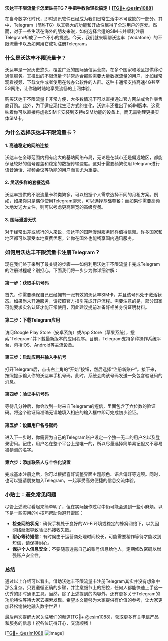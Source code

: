 **沃达丰不限流量卡怎麽註冊TG？手把手教你轻松搞定！[[TG💪+ @esim1088](https://t.me/s/esim1088)]**

在当今数字化时代，即时通讯软件已经成为我们日常生活中不可或缺的一部分。其中，Telegram（简称TG）以其强大的功能和开放性赢得了全球用户的喜爱。然而，对于一些生活在海外的朋友来说，如何选择合适的SIM卡并顺利注册Telegram却成了一个不小的挑战。今天，我们就来聊聊沃达丰（Vodafone）的不限流量卡以及如何用它成功注册Telegram。

### 什么是沃达丰不限流量卡？

沃达丰是一家历史悠久、覆盖广泛的国际通信运营商，在多个国家和地区提供移动通信服务。其推出的不限流量卡非常适合那些需要大量数据流量的用户，比如经常观看视频、下载文件或者使用在线办公软件的人群。这种卡通常支持高速4G甚至5G网络，让你随时随地享受流畅的上网体验。

购买沃达丰不限流量卡非常方便，大多数情况下可以直接通过官方网站或合作零售商订购。此外，为了适应现代生活方式的变化，沃达丰还推出了eSIM版本，这意味着你可以直接将虚拟SIM卡安装到支持eSIM功能的设备上，而无需物理更换实体SIM卡。

### 为什么选择沃达丰不限流量卡？

#### 1. 高速稳定的网络连接
沃达丰在全球范围内拥有庞大的基站网络布局，无论是在城市还是偏远地区，都能保证较好的信号覆盖和稳定的数据传输速度。这对于需要频繁使用Telegram进行语音通话、视频会议等功能的用户而言尤为重要。

#### 2. 灵活多样的套餐选择
沃达丰提供的不限流量卡种类繁多，可以根据个人需求选择不同的月租方案。例如，如果你只是偶尔使用Telegram聊天，可以选择基础套餐；而如果你需要高频次地发送大文件，则可以考虑更高带宽的高级套餐。

#### 3. 国际漫游无忧
对于经常出差或旅行的人来说，沃达丰的国际漫游服务同样值得信赖。许多国家和地区都可以享受本地资费优惠，让你在国外也能畅享国内通讯服务。

### 如何用沃达丰不限流量卡注册Telegram？

现在我们终于来到了最关键的步骤——如何利用沃达丰不限流量卡完成Telegram的注册过程呢？别担心，下面我们将一步步为你详细讲解：

#### 第一步：获取手机号码
首先，你需要确保自己已经拥有一张有效的沃达丰SIM卡，并且该号码处于激活状态。如果尚未开通服务，请按照官方指引完成开户流程。需要注意的是，部分国家可能要求实名认证才能正常使用，因此建议提前准备好相关身份证明材料。

#### 第二步：下载Telegram应用
访问Google Play Store（安卓系统）或App Store（苹果系统），搜索“Telegram”并下载最新版本的应用程序。目前，Telegram支持多种操作系统平台，包括iOS、Android等主流设备。

#### 第三步：启动应用并输入手机号
打开Telegram后，点击右上角的“开始”按钮，然后选择“注册新账户”。接下来，按照提示输入你的沃达丰手机号码。此时，系统会向该号码发送一条包含验证码的消息。

#### 第四步：验证手机号码
等待几分钟后，你会收到一封来自Telegram的短信，里面包含了六位数的验证码。将这个验证码准确无误地填入相应的输入框中即可完成初步验证。

#### 第五步：设置用户名与密码
进入下一步时，你需要为自己的Telegram账户设定一个独一无二的用户名以及登录密码。记住，用户名在整个平台上是唯一的，所以尽量选择简单易记但又不容易被猜测的名字。

#### 第六步：添加联系人与个性化设置
完成基本注册之后，你可以根据喜好调整界面主题颜色、语言偏好等选项。同时，也可以邀请朋友加入Telegram，一起享受高效便捷的信息交流体验。

### 小贴士：避免常见问题

尽管上述流程看起来简单明了，但在实际操作过程中仍可能会遇到一些小麻烦。以下是一些实用的小技巧帮助你避开雷区：

- **检查网络状况**：确保手机处于良好的Wi-Fi环境或稳定的蜂窝网络下，以免因网络延迟导致验证码接收失败。
- **耐心等待短信**：有时候由于运营商处理时间较长，可能需要稍作等待才能收到短信，请保持耐心。
- **保护个人信息安全**：不要随意透露自己的账号信息给他人，定期修改密码以增强账户安全性。

### 总结

通过以上介绍可以看出，借助沃达丰不限流量卡注册Telegram其实并没有想象中那么复杂。只要遵循正确的步骤，并注意细节上的把控，任何人都能快速上手这一优秀的即时通讯工具。当然，除了上述提到的内容外，还有更多关于Telegram的功能特性等待大家去探索发现。希望本文能够为大家提供有价值的参考，让大家更加轻松愉快地融入数字世界！

最后再次提醒大家关注我们的频道[[TG💪+ @esim1088](https://t.me/s/esim1088)]，获取更多有关电信产品和服务的信息！祝各位玩得开心，交流顺畅！

[[TG💪+ @esim1088](https://t.me/s/esim1088) ![Image](https://i.postimg.cc/4NQfJmqS/Snipaste-2025-05-13-00-14-12.png)]